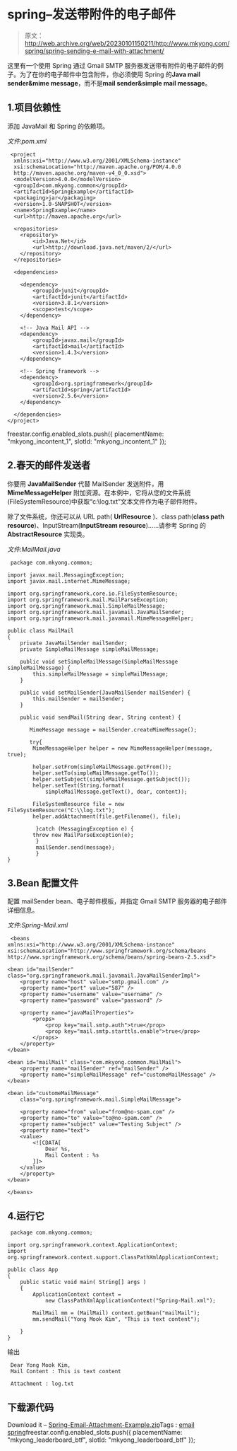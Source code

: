 # spring–发送带附件的电子邮件

> 原文：<http://web.archive.org/web/20230101150211/http://www.mkyong.com/spring/spring-sending-e-mail-with-attachment/>

这里有一个使用 Spring 通过 Gmail SMTP 服务器发送带有附件的电子邮件的例子。为了在你的电子邮件中包含附件，你必须使用 Spring 的**Java mail sender&mime message**，而不是**mail sender&simple mail message**。

## 1.项目依赖性

添加 JavaMail 和 Spring 的依赖项。

*文件:pom.xml*

```
 <project  
  xmlns:xsi="http://www.w3.org/2001/XMLSchema-instance"
  xsi:schemaLocation="http://maven.apache.org/POM/4.0.0 
  http://maven.apache.org/maven-v4_0_0.xsd">
  <modelVersion>4.0.0</modelVersion>
  <groupId>com.mkyong.common</groupId>
  <artifactId>SpringExample</artifactId>
  <packaging>jar</packaging>
  <version>1.0-SNAPSHOT</version>
  <name>SpringExample</name>
  <url>http://maven.apache.org</url>

  <repositories>
  	<repository>
  		<id>Java.Net</id>
  		<url>http://download.java.net/maven/2/</url>
  	</repository>
  </repositories>

  <dependencies>

    <dependency>
        <groupId>junit</groupId>
        <artifactId>junit</artifactId>
        <version>3.8.1</version>
        <scope>test</scope>
    </dependency>

    <!-- Java Mail API -->
    <dependency>
	    <groupId>javax.mail</groupId>
	    <artifactId>mail</artifactId>
	    <version>1.4.3</version>
    </dependency>

    <!-- Spring framework -->
    <dependency>
     	<groupId>org.springframework</groupId>
	    <artifactId>spring</artifactId>
	    <version>2.5.6</version>
    </dependency>

  </dependencies>
</project> 
```

freestar.config.enabled_slots.push({ placementName: "mkyong_incontent_1", slotId: "mkyong_incontent_1" });

## 2.春天的邮件发送者

你要用 **JavaMailSender** 代替 MailSender 发送附件，用 **MimeMessageHelper** 附加资源。在本例中，它将从您的文件系统(FileSystemResource)中获取“c:\\log.txt”文本文件作为电子邮件附件。

除了文件系统，你还可以从 URL path( **UrlResource** )、class path(**class path resource**)、InputStream(**InputStream resource**)……请参考 Spring 的 **AbstractResource** 实现类。

*文件:MailMail.java*

```
 package com.mkyong.common;

import javax.mail.MessagingException;
import javax.mail.internet.MimeMessage;

import org.springframework.core.io.FileSystemResource;
import org.springframework.mail.MailParseException;
import org.springframework.mail.SimpleMailMessage;
import org.springframework.mail.javamail.JavaMailSender;
import org.springframework.mail.javamail.MimeMessageHelper;

public class MailMail
{
	private JavaMailSender mailSender;
	private SimpleMailMessage simpleMailMessage;

	public void setSimpleMailMessage(SimpleMailMessage simpleMailMessage) {
		this.simpleMailMessage = simpleMailMessage;
	}

	public void setMailSender(JavaMailSender mailSender) {
		this.mailSender = mailSender;
	}

	public void sendMail(String dear, String content) {

	   MimeMessage message = mailSender.createMimeMessage();

	   try{
		MimeMessageHelper helper = new MimeMessageHelper(message, true);

		helper.setFrom(simpleMailMessage.getFrom());
		helper.setTo(simpleMailMessage.getTo());
		helper.setSubject(simpleMailMessage.getSubject());
		helper.setText(String.format(
			simpleMailMessage.getText(), dear, content));

		FileSystemResource file = new FileSystemResource("C:\\log.txt");
		helper.addAttachment(file.getFilename(), file);

	     }catch (MessagingException e) {
		throw new MailParseException(e);
	     }
	     mailSender.send(message);
         }
} 
```

## 3.Bean 配置文件

配置 mailSender bean、电子邮件模板，并指定 Gmail SMTP 服务器的电子邮件详细信息。

*文件:Spring-Mail.xml*

```
 <beans 
xmlns:xsi="http://www.w3.org/2001/XMLSchema-instance"
xsi:schemaLocation="http://www.springframework.org/schema/beans
http://www.springframework.org/schema/beans/spring-beans-2.5.xsd">

<bean id="mailSender" class="org.springframework.mail.javamail.JavaMailSenderImpl">
	<property name="host" value="smtp.gmail.com" />
	<property name="port" value="587" />
	<property name="username" value="username" />
	<property name="password" value="password" />

	<property name="javaMailProperties">
		<props>
           	<prop key="mail.smtp.auth">true</prop>
           	<prop key="mail.smtp.starttls.enable">true</prop>
       	</props>
	</property>
</bean>

<bean id="mailMail" class="com.mkyong.common.MailMail">
	<property name="mailSender" ref="mailSender" />
	<property name="simpleMailMessage" ref="customeMailMessage" />
</bean>

<bean id="customeMailMessage"
	class="org.springframework.mail.SimpleMailMessage">

	<property name="from" value="from@no-spam.com" />
	<property name="to" value="to@no-spam.com" />
	<property name="subject" value="Testing Subject" />
	<property name="text">
	<value>
		<![CDATA[
			Dear %s,
			Mail Content : %s
		]]>
	</value>
    </property>
</bean>

</beans> 
```

## 4.运行它

```
 package com.mkyong.common;

import org.springframework.context.ApplicationContext;
import org.springframework.context.support.ClassPathXmlApplicationContext;

public class App 
{
    public static void main( String[] args )
    {
    	ApplicationContext context = 
            new ClassPathXmlApplicationContext("Spring-Mail.xml");

    	MailMail mm = (MailMail) context.getBean("mailMail");
        mm.sendMail("Yong Mook Kim", "This is text content");

    }
} 
```

输出

```
 Dear Yong Mook Kim,
 Mail Content : This is text content

 Attachment : log.txt 
```

## 下载源代码

Download it – [Spring-Email-Attachment-Example.zip](http://web.archive.org/web/20210224142829/http://www.mkyong.com/wp-content/uploads/2010/03/Spring-Email-Attachment-Example.zip)Tags : [email](http://web.archive.org/web/20210224142829/https://mkyong.com/tag/email/) [spring](http://web.archive.org/web/20210224142829/https://mkyong.com/tag/spring/)freestar.config.enabled_slots.push({ placementName: "mkyong_leaderboard_btf", slotId: "mkyong_leaderboard_btf" });<input type="hidden" id="mkyong-current-postId" value="4088">